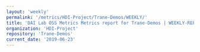 ```yaml
---
layout: 'weekly'
permalink: '/metrics/HDI-Project/Trane-Demos/WEEKLY/'
title: 'DAI Lab OSS Metrics Metrics report for Trane-Demos | WEEKLY-REPORT-2019-06-23'
organization: 'HDI-Project'
repository: 'Trane-Demos'
current_date: '2019-06-23'
---
```

